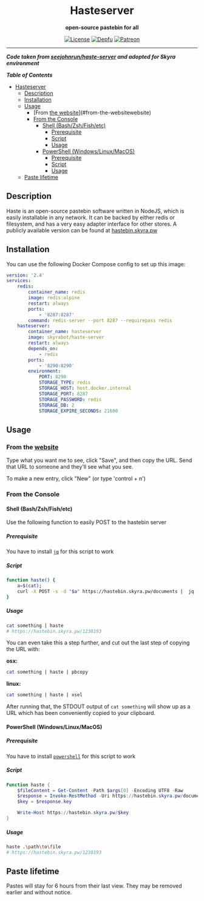 <div align="center">

# Hasteserver

**open-source pastebin for all**

[![License](https://img.shields.io/github/license/skyra-project/docker-images?logo=github&maxAge=3600&style=flat-square)](https://github.com/skyra-project/docker-images/blob/main/LICENSE.md)
[![Depfu](https://badges.depfu.com/badges/1fa296942ce74ea50e813495d4fc3343/count.svg)](https://depfu.com/github/skyra-project/docker-images?project_id=23823)
[![Patreon](https://img.shields.io/badge/donate-patreon-F96854.svg?logo=patreon)](https://donate.skyra.pw/patreon)

</div>

---

**_Code taken from [seejohnrun/haste-server](https://github.com/seejohnrun/haste-server) and adopted for Skyra environment_**

**_Table of Contents_**

-   [Hasteserver](#hasteserver)
    -   [Description](#description)
    -   [Installation](#installation)
    -   [Usage](#usage)
        -   [From [the website][website]](#from-the-websitewebsite)
        -   [From the Console](#from-the-console)
            -   [Shell (Bash/Zsh/Fish/etc)](#shell-bashzshfishetc)
                -   [Prerequisite](#prerequisite)
                -   [Script](#script)
                -   [Usage](#usage-1)
            -   [PowerShell (Windows/Linux/MacOS)](#powershell-windowslinuxmacos)
                -   [Prerequisite](#prerequisite-1)
                -   [Script](#script-1)
                -   [Usage](#usage-2)
    -   [Paste lifetime](#paste-lifetime)

## Description

Haste is an open-source pastebin software written in NodeJS, which is easily installable in any network. It can be backed by either redis or filesystem, and has a very easy adapter interface for other stores. A publicly available version can be found at [hastebin.skyra.pw][website]

## Installation

You can use the following Docker Compose config to set up this image:

```yaml
version: '2.4'
services:
    redis:
        container_name: redis
        image: redis:alpine
        restart: always
        ports:
            - '8287:8287'
        command: redis-server --port 8287 --requirepass redis
    hasteserver:
        container_name: hasteserver
        image: skyrabot/haste-server
        restart: always
        depends_on:
            - redis
        ports:
            - '8290:8290'
        environment:
            PORT: 8290
            STORAGE_TYPE: redis
            STORAGE_HOST: host.docker.internal
            STORAGE_PORT: 8287
            STORAGE_PASSWORD: redis
            STORAGE_DB: 2
            STORAGE_EXPIRE_SECONDS: 21600
```

## Usage

### From the [website]

Type what you want me to see, click "Save", and then copy the URL. Send that
URL to someone and they'll see what you see.

To make a new entry, click "New" (or type 'control + n')

### From the Console

#### Shell (Bash/Zsh/Fish/etc)

Use the following function to easily POST to the hastebin server

##### Prerequisite

You have to install [`jq`](https://stedolan.github.io/jq/) for this script to work

##### Script

```sh
function haste() {
    a=$(cat);
    curl -X POST -s -d "$a" https://hastebin.skyra.pw/documents |  jq --raw-output '.key' | { read key; echo "https://hastebin.skyra.pw/${key}"; }
}
```

##### Usage

```sh
cat something | haste
# https://hastebin.skyra.pw/1238193
```

You can even take this a step further, and cut out the last step of copying the
URL with:

**osx:**

```sh
cat something | haste | pbcopy
```

**linux:**

```sh
cat something | haste | xsel
```

After running that, the STDOUT output of `cat something` will show up as a URL
which has been conveniently copied to your clipboard.

#### PowerShell (Windows/Linux/MacOS)

##### Prerequisite

You have to install [`powershell`](https://github.com/PowerShell/powershell/releases/latest) for this script to work

##### Script

```ps1
Function haste {
	$fileContent = Get-Content -Path $args[0] -Encoding UTF8 -Raw
	$response = Invoke-RestMethod -Uri https://hastebin.skyra.pw/documents -Method POST -Body $fileContent
	$key = $response.key

	Write-Host https://hastebin.skyra.pw/$key
}
```

##### Usage

```sh
haste .\path\to\file
# https://hastebin.skyra.pw/1238193
```

## Paste lifetime

Pastes will stay for 6 hours from their last view. They may be removed earlier
and without notice.

[website]: http://hastebin.skyra.pw
